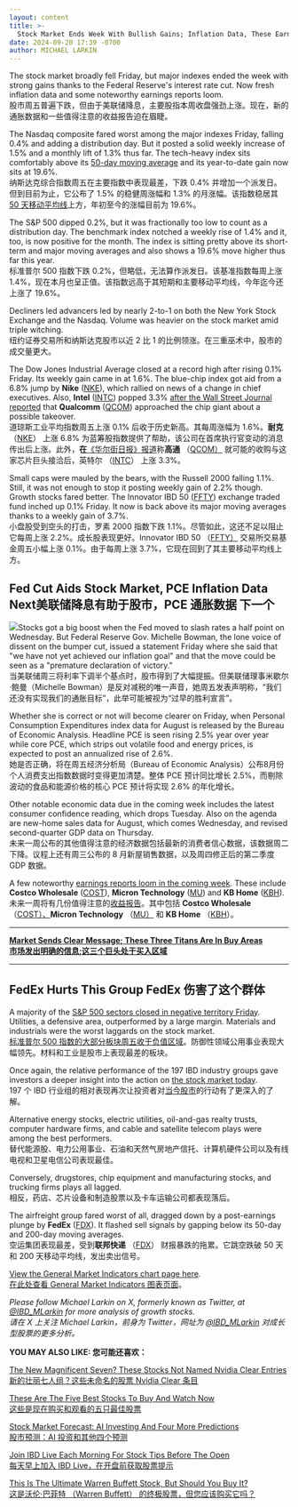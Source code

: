```yaml
---
layout: content
title: >-
  Stock Market Ends Week With Bullish Gains; Inflation Data, These Earnings Loom	股市以看涨涨幅收盘;通胀数据，这些收益迫在眉睫
date: 2024-09-20 17:39 -0700
author: MICHAEL LARKIN
---
```






The stock market broadly fell Friday, but major indexes ended the week with strong gains thanks to the Federal Reserve's interest rate cut. Now fresh inflation data and some noteworthy earnings reports loom.  
股市周五普遍下跌，但由于美联储降息，主要股指本周收盘强劲上涨。现在，新的通胀数据和一些值得注意的收益报告迫在眉睫。




The Nasdaq composite fared worst among the major indexes Friday, falling 0.4% and adding a distribution day. But it posted a solid weekly increase of 1.5% and a monthly lift of 1.3% thus far. The tech-heavy index sits comfortably above its [50-day moving average](https://www.investors.com/how-to-invest/investors-corner/50-day-moving-average-identifies-buy-sell-signals/) and its year-to-date gain now sits at 19.6%.  
纳斯达克综合指数周五在主要指数中表现最差，下跌 0.4% 并增加一个派发日。但到目前为止，它公布了 1.5% 的稳健周涨幅和 1.3% 的月涨幅。该指数稳居其 [50 天移动平均线](https://www.investors.com/how-to-invest/investors-corner/50-day-moving-average-identifies-buy-sell-signals/)上方，年初至今的涨幅目前为 19.6%。


The S&P 500 dipped 0.2%, but it was fractionally too low to count as a distribution day. The benchmark index notched a weekly rise of 1.4% and it, too, is now positive for the month. The index is sitting pretty above its short-term and major moving averages and also shows a 19.6% move higher thus far this year.  
标准普尔 500 指数下跌 0.2%，但略低，无法算作派发日。该基准指数每周上涨 1.4%，现在本月也呈正值。该指数远高于其短期和主要移动平均线，今年迄今还上涨了 19.6%。


Decliners led advancers led by nearly 2-to-1 on both the New York Stock Exchange and the Nasdaq. Volume was heavier on the stock market amid triple witching.  
纽约证券交易所和纳斯达克股市以近 2 比 1 的比例领涨。在三重巫术中，股市的成交量更大。


The Dow Jones Industrial Average closed at a record high after rising 0.1% Friday. Its weekly gain came in at 1.6%. The blue-chip index got aid from a 6.8% jump by **Nike** ([NKE](https://research.investors.com/quote.aspx?symbol=NKE)), which rallied on news of a change in chief executives. Also, **Intel** ([INTC](https://research.investors.com/quote.aspx?symbol=INTC)) popped 3.3% [after the Wall Street Journal reported](https://www.wsj.com/business/deals/qualcomm-approached-intel-about-a-takeover-in-recent-days-fa114f9d) that **Qualcomm** ([QCOM](https://research.investors.com/quote.aspx?symbol=QCOM)) approached the chip giant about a possible takeover.  
道琼斯工业平均指数周五上涨 0.1% 后收于历史新高。其每周涨幅为 1.6%。**耐克** （[NKE](https://research.investors.com/quote.aspx?symbol=NKE)） 上涨 6.8% 为蓝筹股指数提供了帮助，该公司在首席执行官变动的消息传出后上涨。此外，**在**[《华尔街日报》报道](https://www.wsj.com/business/deals/qualcomm-approached-intel-about-a-takeover-in-recent-days-fa114f9d)称**高通** （[QCOM）](https://research.investors.com/quote.aspx?symbol=QCOM) 就可能的收购与这家芯片巨头接洽后，英特尔 （[INTC](https://research.investors.com/quote.aspx?symbol=INTC)） 上涨 3.3%。


Small caps were mauled by the bears, with the Russell 2000 falling 1.1%. Still, it was not enough to stop it posting weekly gain of 2.2% though. Growth stocks fared better. The Innovator IBD 50 ([FFTY](https://research.investors.com/quote.aspx?symbol=FFTY)) exchange traded fund inched up 0.1% Friday. It now is back above its major moving averages thanks to a weekly gain of 3.7%.  
小盘股受到空头的打击，罗素 2000 指数下跌 1.1%。尽管如此，这还不足以阻止它每周上涨 2.2%。成长股表现更好。Innovator IBD 50 （[FFTY）](https://research.investors.com/quote.aspx?symbol=FFTY) 交易所交易基金周五小幅上涨 0.1%。由于每周上涨 3.7%，它现在回到了其主要移动平均线上方。


Fed Cut Aids Stock Market, PCE Inflation Data Next美联储降息有助于股市，PCE 通胀数据 下一个
-------------------------------------------------------------------------


![](https://www.investors.com/wp-content/uploads/2024/09/MP092024.jpg)Stocks got a big boost when the Fed moved to slash rates a half point on Wednesday. But Federal Reserve Gov. Michelle Bowman, the lone voice of dissent on the bumper cut, issued a statement Friday where she said that "we have not yet achieved our inflation goal" and that the move could be seen as a "premature declaration of victory."  
当美联储周三将利率下调半个基点时，股市得到了大幅提振。但美联储理事米歇尔·鲍曼（Michelle Bowman）是反对减税的唯一声音，她周五发表声明称，“我们还没有实现我们的通胀目标”，此举可能被视为“过早的胜利宣言”。


Whether she is correct or not will become clearer on Friday, when Personal Consumption Expenditures index data for August is released by the Bureau of Economic Analysis. Headline PCE is seen rising 2.5% year over year while core PCE, which strips out volatile food and energy prices, is expected to post an annualized rise of 2.6%.  
她是否正确，将在周五经济分析局（Bureau of Economic Analysis）公布8月份个人消费支出指数数据时变得更加清楚。整体 PCE 预计同比增长 2.5%，而剔除波动的食品和能源价格的核心 PCE 预计将实现 2.6% 的年化增长。


Other notable economic data due in the coming week includes the latest consumer confidence reading, which drops Tuesday. Also on the agenda are new-home sales data for August, which comes Wednesday, and revised second-quarter GDP data on Thursday.  
未来一周公布的其他值得注意的经济数据包括最新的消费者信心数据，该数据周二下降。议程上还有周三公布的 8 月新屋销售数据，以及周四修正后的第二季度 GDP 数据。


A few noteworthy [earnings reports loom in the coming week](https://www.investors.com/research/earnings-preview/costco-stock-earnings-kb-home/). These include **Costco Wholesale** ([COST](https://research.investors.com/quote.aspx?symbol=COST)), **Micron Technology** ([MU](https://research.investors.com/quote.aspx?symbol=MU)) and **KB Home** ([KBH](https://research.investors.com/quote.aspx?symbol=KBH)).  
未来一周将有几份值得注意的[收益报告](https://www.investors.com/research/earnings-preview/costco-stock-earnings-kb-home/)。其中包括 **Costco Wholesale** （[COST）、](https://research.investors.com/quote.aspx?symbol=COST)**Micron Technology** （[MU）](https://research.investors.com/quote.aspx?symbol=MU) 和 **KB Home** （[KBH](https://research.investors.com/quote.aspx?symbol=KBH)）。




---


[**Market Sends Clear Message; These Three Titans Are In Buy Areas  
市场发出明确的信息;这三个巨头处于买入区域**](https://www.investors.com/market-trend/stock-market-today/dow-jones-futures-stock-market-sends-clear-message-meta-apple-tesla-in-buy-areas/)




---


FedEx Hurts This Group FedEx 伤害了这个群体
------------------------------------


A majority of the [S&P 500 sectors closed in negative territory Friday](https://www.investors.com/category/etfs-and-funds/sectors/). Utilities, a defensive area, outperformed by a large margin. Materials and industrials were the worst laggards on the stock market.  
[标准普尔 500 指数的大部分板块周五收于负值区域](https://www.investors.com/category/etfs-and-funds/sectors/)。防御性领域公用事业表现大幅领先。材料和工业是股市上表现最差的板块。



Once again, the relative performance of the 197 IBD industry groups gave investors a deeper insight into the action on [the stock market today](https://www.investors.com/news/stock-market-today-stock-market-news/).  
197 个 IBD 行业组的相对表现再次让投资者对[当今股市](https://www.investors.com/news/stock-market-today-stock-market-news/)的行动有了更深入的了解。


Alternative energy stocks, electric utilities, oil-and-gas realty trusts, computer hardware firms, and cable and satellite telecom plays were among the best performers.  
替代能源股、电力公用事业、石油和天然气房地产信托、计算机硬件公司以及有线电视和卫星电信公司表现最佳。


Conversely, drugstores, chip equipment and manufacturing stocks, and trucking firms plays all lagged.  
相反，药店、芯片设备和制造股票以及卡车运输公司都表现落后。


The airfreight group fared worst of all, dragged down by a post-earnings plunge by **FedEx** ([FDX](https://research.investors.com/quote.aspx?symbol=FDX)). It flashed sell signals by gapping below its 50-day and 200-day moving averages.  
空运集团表现最差，受到**联邦快递** （[FDX](https://research.investors.com/quote.aspx?symbol=FDX)） 财报暴跌的拖累。它跳空跌破 50 天和 200 天移动平均线，发出卖出信号。


[View the General Market Indicators chart page here](https://www.investors.com/wp-content/uploads/2024/09/DailyGMI_092024.pdf).  
[在此处查看 General Market Indicators 图表页面](https://www.investors.com/wp-content/uploads/2024/09/DailyGMI_092024.pdf)。


*Please follow Michael Larkin on X, formerly known as Twitter, at [@IBD\_MLarkin](https://twitter.com/IBD_MLarkin) for more analysis of growth stocks.  
请在 X 上关注 Michael Larkin，前身为 Twitter，网址为 [@IBD\_MLarkin](https://twitter.com/IBD_MLarkin) 对成长型股票的更多分析。*


**YOU MAY ALSO LIKE: 您可能还喜欢：**


[The New Magnificent Seven? These Stocks Not Named Nvidia Clear Entries  
新的壮丽七人组？这些未命名的股票 Nvidia Clear 条目](https://www.investors.com/research/new-magnificent-seven-nvidia-arista-networks-ge-aerospace-spotify/)


[These Are The Five Best Stocks To Buy And Watch Now  
这些是现在购买和观看的五只最佳股票](https://www.investors.com/research/best-stocks-to-buy-now/)


[Stock Market Forecast: AI Investing And Four More Predictions  
股市预测：AI 投资和其他四个预测](https://www.investors.com/news/stock-market-forecast-next-decade-ai-investing/)


[Join IBD Live Each Morning For Stock Tips Before The Open  
每天早上加入 IBD Live，在开盘前获取股票提示](https://shop.investors.com/offer/splashresponsive.aspx?id=IBD-Live&intcode=invstcntnartcls%7Ccms%7Cibdlive%7C2020%7C07%7Cibdlive%7Cna%7C%7C727112&src=A00433A)


[This Is The Ultimate Warren Buffett Stock, But Should You Buy It?  
这是沃伦·巴菲特 （Warren Buffett） 的终极股票，但您应该购买它吗？](https://www.investors.com/research/berkshire-hathaway-stock-buy-now-warren-buffett-stock/)




